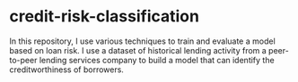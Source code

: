 # credit-risk-classification
In this repository, I use various techniques to train and evaluate a model based on loan risk. I use a dataset of historical lending activity from a peer-to-peer lending services company to build a model that can identify the creditworthiness of borrowers.
